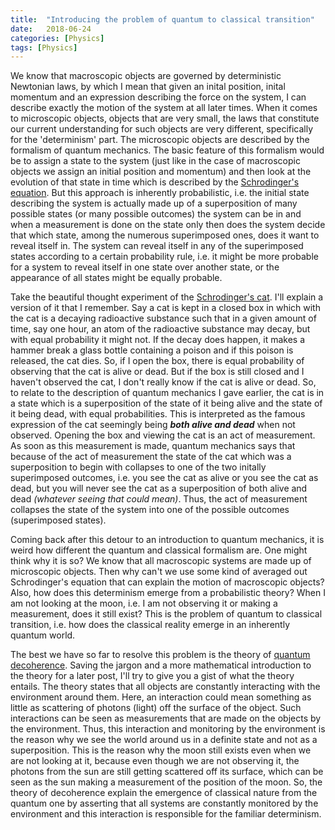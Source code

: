 ```yaml
---
title:  "Introducing the problem of quantum to classical transition"
date:   2018-06-24
categories: [Physics]
tags: [Physics]
---
```


We know that macroscopic objects are governed by deterministic Newtonian laws, by which I mean that given an inital position, inital momentum and an expression describing the force on the system, I can describe exactly the motion of the system at all later times. When it comes to microscopic objects, objects that are very small, the laws that constitute our current understanding for such objects are very different, specifically for the 'determinism' part. The microscopic objects are described by the formalism of quantum mechanics. The basic feature of this formalism would be to assign a state to the system (just like in the case of macroscopic objects we assign an initial position and momentum) and then look at the evolution of that state in time which is described by the [Schrodinger's equation](https://en.wikipedia.org/wiki/Schr%C3%B6dinger_equation). But this approach is inherently probabilistic, i.e. the initial state describing the system is actually made up of a superposition of many possible states (or many possible outcomes) the system can be in and when a measurement is done on the state only then does the system decide that which state, among the numerous superimposed ones, does it want to reveal itself in. The system can reveal itself in any of the superimposed states according to a certain probability rule, i.e. it might be more probable for a system to reveal itself in one state over another state, or the appearance of all states might be equally probable.

Take the beautiful thought experiment of the [Schrodinger's cat](https://en.wikipedia.org/wiki/Schr%C3%B6dinger%27s_cat). I'll explain a version of it that I remember. Say a cat is kept in a closed box in which with the cat is a decaying radioactive substance such that in a given amount of time, say one hour, an atom of the radioactive substance may decay, but with equal probability it might not. If the decay does happen, it makes a hammer break a glass bottle containing a poison and if this poison is released, the cat dies. So, if I open the box, there is equal probability of observing that the cat is alive or dead. But if the box is still closed and I haven't observed the cat, I don't really know if the cat is alive or dead. So, to relate to the description of quantum mechanics I gave earlier, the cat is in a state which is a superposition of the state of it being alive and the state of it being dead, with equal probabilities. This is interpreted as the famous expression of the cat seemingly being **_both alive and dead_** when not observed. Opening the box and viewing the cat is an act of measurement. As soon as this measurement is made, quantum mechanics says that because of the act of measurement the state of the cat which was a superposition to begin with collapses to one of the two initally superimposed outcomes, i.e. you see the cat as alive or you see the cat as dead, but you will never see the cat as a superposition of both alive and dead *(whatever seeing that could mean)*. Thus, the act of measurement collapses the state of the system into one of the possible outcomes (superimposed states).

Coming back after this detour to an introduction to quantum mechanics, it is weird how different the quantum and classical formalism are. One might think why it is so? We know that all macroscopic systems are made up of microscopic objects. Then why can't we use some kind of averaged out Schrodinger's equation that can explain the motion of macroscopic objects? Also, how does this determinism emerge from a probabilistic theory? When I am not looking at the moon, i.e. I am not observing it or making a measurement, does it still exist? This is the problem of quantum to classical transition, i.e. how does the classical reality emerge in an inherently quantum world.

The best we have so far to resolve this problem is the theory of [quantum decoherence](https://en.wikipedia.org/wiki/Quantum_decoherence). Saving the jargon and a more mathematical introduction to the theory for a later post, I'll try to give you a gist of what the theory entails. The theory states that all objects are constantly interacting with the environment around them. Here, an interaction could mean something as little as scattering of photons (light) off the surface of the object. Such interactions can be seen as measurements that are made on the objects by the environment. Thus, this interaction and monitoring by the environment is the reason why we see the world around us in a definite state and not as a superposition. This is the reason why the moon still exists even when we are not looking at it, because even though we are not observing it, the photons from the sun are still getting scattered off its surface, which can be seen as the sun making a measurement of the position of the moon. So, the theory of decoherence explain the emergence of classical nature from the quantum one by asserting that all systems are constantly monitored by the environment and this interaction is responsible for the familiar determinism.
